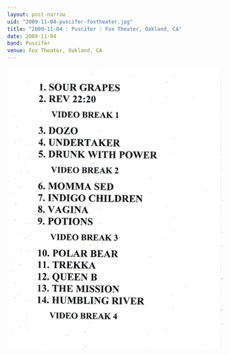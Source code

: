 ```yaml
---
layout: post-narrow
uid: "2009-11-04-puscifer-foxtheater.jpg"
title: "2009-11-04 : Puscifer : Fox Theater, Oakland, CA"
date: 2009-11-04
band: Puscifer
venue: Fox Theater, Oakland, CA
---
```


<div class="showcase">
  <img src="/img/2009/11/20091104-Puscifer-FoxTheater.jpg" alt="2009-11-04-puscifer-foxtheater.jpg">
</div>
